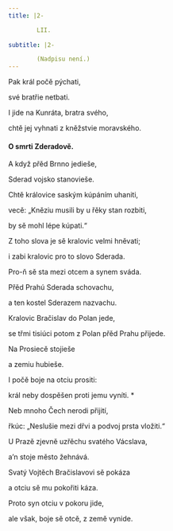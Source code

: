 ```yaml
---
title: |2-

        LII.
      
subtitle: |2-

        (Nadpisu není.)
---
```


Pak král počě pýchati,

své bratřie netbati.

I jide na Kunráta, bratra svého,

chtě jej vyhnati z kněžstvie moravského.

#### O smrti Zderadově.

A když přěd Brnno jedieše,

Sderad vojsko stanovieše.

Chtě královice saským kúpáním uhaniti,

vecě: „Kněziu musili by u řěky stan rozbiti,

by sě mohl lépe kúpati.“

Z toho slova je sě kralovic velmi hněvati;

i zabi kralovic pro to slovo Sderada.

Pro-ň sě sta mezi otcem a synem sváda.

Přěd Prahú Sderada schovachu,

a ten kostel Sderazem nazvachu.

Kralovic Bračislav do Polan jede,

se třmi tisiúci potom z Polan přěd Prahu přijede.

Na Prosiecě stojieše

a zemiu hubieše.

I počě boje na otciu prositi:

král neby dospěšen proti jemu vyníti. \*

Neb mnoho Čech nerodi přijití,

řkúc: „Neslušie mezi dřvi a podvoj prsta vložiti.“

U Prazě zjevně uzřěchu svatého Vácslava,

a’n stoje město žehnává.

Svatý Vojtěch Bračislavovi sě pokáza

a otciu sě mu pokořiti káza.

Proto syn otciu v pokoru jide,

ale však, boje sě otcě, z země vynide.
